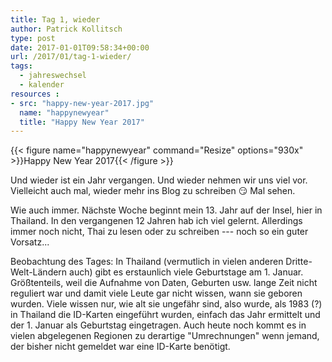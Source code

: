 ```yaml
---
title: Tag 1, wieder
author: Patrick Kollitsch
type: post
date: 2017-01-01T09:58:34+00:00
url: /2017/01/tag-1-wieder/
tags:
  - jahreswechsel
  - kalender
resources :
- src: "happy-new-year-2017.jpg"
  name: "happynewyear"
  title: "Happy New Year 2017"
---
```


{{< figure name="happynewyear" command="Resize" options="930x" >}}Happy New Year 2017{{< /figure >}}

Und wieder ist ein Jahr vergangen. Und wieder nehmen wir uns viel vor. Vielleicht auch mal, wieder mehr ins Blog zu schreiben :smirk: Mal sehen.

Wie auch immer. Nächste Woche beginnt mein 13. Jahr auf der Insel, hier in Thailand. In den vergangenen 12 Jahren hab ich viel gelernt. Allerdings immer noch nicht, Thai zu lesen oder zu schreiben --- noch so ein guter Vorsatz...

Beobachtung des Tages: In Thailand (vermutlich in vielen anderen Dritte-Welt-Ländern auch) gibt es erstaunlich viele Geburtstage am 1. Januar. Größtenteils, weil die Aufnahme von Daten, Geburten usw. lange Zeit nicht reguliert war und damit viele Leute gar nicht wissen, wann sie geboren wurden. Viele wissen nur, wie alt sie ungefähr sind, also wurde, als 1983 (?) in Thailand die ID-Karten eingeführt wurden, einfach das Jahr ermittelt und der 1. Januar als Geburtstag eingetragen. Auch heute noch kommt es in vielen abgelegenen Regionen zu derartige "Umrechnungen" wenn jemand, der bisher nicht gemeldet war eine ID-Karte benötigt.
